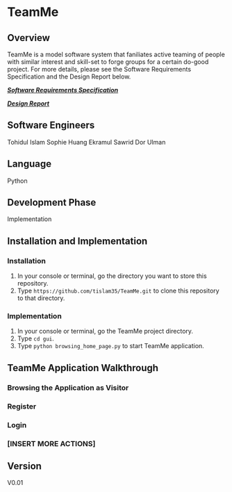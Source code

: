 # TeamMe

## Overview

TeamMe is a model software system that faniliates active teaming of people with similar interest and skill-set to forge groups for a certain do-good project. For more details, please see the Software Requirements Specification and the Design Report below.

[***Software Requirements Specification***](https://github.com/tislam35/TeamMe/blob/master/Group%20S%20Software%20Requirements%20Specification.pdf)

[***Design Report***](https://github.com/tislam35/TeamMe/blob/master/Group%20S%20Design%20Report.pdf)


## Software Engineers

Tohidul Islam
Sophie Huang
Ekramul Sawrid
Dor Ulman

## Language 

Python

## Development Phase

Implementation

## Installation and Implementation

### Installation
1. In your console or terminal, go the directory you want to store this repository.
2. Type `https://github.com/tislam35/TeamMe.git` to clone this repository to that directory.

### Implementation

1. In your console or terminal, go the TeamMe project directory.
2. Type `cd gui`. 
3. Type `python browsing_home_page.py` to start TeamMe application.

## TeamMe Application Walkthrough

### Browsing the Application as Visitor

### Register

### Login

### [INSERT MORE ACTIONS]

## Version

V0.01


